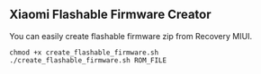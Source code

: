 ## Xiaomi Flashable Firmware Creator

You can easily create flashable firmware zip from Recovery MIUI.

```
chmod +x create_flashable_firmware.sh
./create_flashable_firmware.sh ROM_FILE
```
